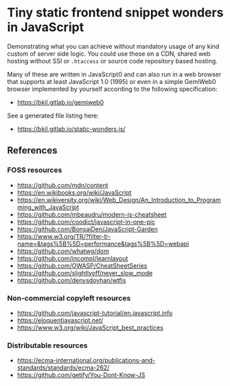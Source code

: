 # Tiny static frontend snippet wonders in JavaScript

Demonstrating what you can achieve without mandatory usage of any kind custom of server side logic. You could use these on a CDN, shared web hosting without SSI or `.htaccess` or source code repository based hosting.

Many of these are written in JavaScript0 and can also run in a web browser that supports at least JavaScript 1.0 (1995) or even in a simple GemiWeb0 browser implemented by yourself according to the following specification:

* https://bkil.gitlab.io/gemiweb0

See a generated file listing here:

* https://bkil.gitlab.io/static-wonders.js/

## References

### FOSS resources

* https://github.com/mdn/content
* https://en.wikibooks.org/wiki/JavaScript
* https://en.wikiversity.org/wiki/Web_Design/An_Introduction_to_Programming_with_JavaScript
* https://github.com/mbeaudru/modern-js-cheatsheet
* https://github.com/coodict/javascript-in-one-pic
* https://github.com/BonsaiDen/JavaScript-Garden
* https://www.w3.org/TR/?filter-tr-name=&tags%5B%5D=performance&tags%5B%5D=webapi
* https://github.com/whatwg/dom
* https://github.com/incompl/learnlayout
* https://github.com/OWASP/CheatSheetSeries
* https://github.com/slightlyoff/never_slow_mode
* https://github.com/denysdovhan/wtfjs

### Non-commercial copyleft resources

* https://github.com/javascript-tutorial/en.javascript.info
* https://eloquentjavascript.net/
* https://www.w3.org/wiki/JavaScript_best_practices

### Distributable resources

* https://ecma-international.org/publications-and-standards/standards/ecma-262/
* https://github.com/getify/You-Dont-Know-JS

